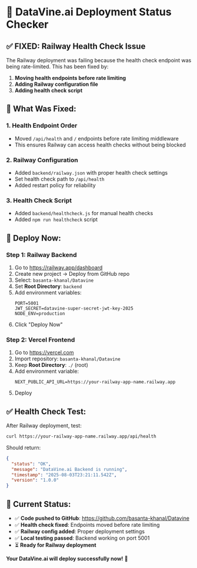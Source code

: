 # 🚀 DataVine.ai Deployment Status Checker

## ✅ **FIXED: Railway Health Check Issue**

The Railway deployment was failing because the health check endpoint was being rate-limited. This has been fixed by:

1. **Moving health endpoints before rate limiting**
2. **Adding Railway configuration file**
3. **Adding health check script**

## 🔧 **What Was Fixed:**

### 1. **Health Endpoint Order**
- Moved `/api/health` and `/` endpoints before rate limiting middleware
- This ensures Railway can access health checks without being blocked

### 2. **Railway Configuration**
- Added `backend/railway.json` with proper health check settings
- Set health check path to `/api/health`
- Added restart policy for reliability

### 3. **Health Check Script**
- Added `backend/healthcheck.js` for manual health checks
- Added `npm run healthcheck` script

## 🚀 **Deploy Now:**

### **Step 1: Railway Backend**
1. Go to https://railway.app/dashboard
2. Create new project → Deploy from GitHub repo
3. Select: `basanta-khanal/Datavine`
4. Set **Root Directory**: `backend`
5. Add environment variables:
   ```
   PORT=5001
   JWT_SECRET=datavine-super-secret-jwt-key-2025
   NODE_ENV=production
   ```
6. Click "Deploy Now"

### **Step 2: Vercel Frontend**
1. Go to https://vercel.com
2. Import repository: `basanta-khanal/Datavine`
3. Keep **Root Directory**: `./` (root)
4. Add environment variable:
   ```
   NEXT_PUBLIC_API_URL=https://your-railway-app-name.railway.app
   ```
5. Deploy

## ✅ **Health Check Test:**

After Railway deployment, test:
```bash
curl https://your-railway-app-name.railway.app/api/health
```

Should return:
```json
{
  "status": "OK",
  "message": "DataVine.ai Backend is running",
  "timestamp": "2025-08-03T23:21:11.542Z",
  "version": "1.0.0"
}
```

## 🎯 **Current Status:**

- ✅ **Code pushed to GitHub**: https://github.com/basanta-khanal/Datavine
- ✅ **Health check fixed**: Endpoints moved before rate limiting
- ✅ **Railway config added**: Proper deployment settings
- ✅ **Local testing passed**: Backend working on port 5001
- ⏳ **Ready for Railway deployment**

**Your DataVine.ai will deploy successfully now!** 🚀 